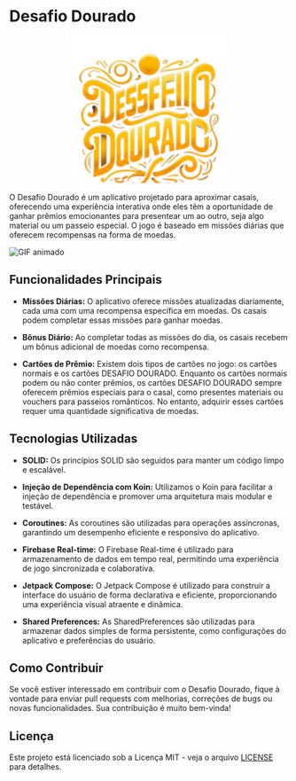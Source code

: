 # Desafio Dourado

<p align="center">
  <img src="./app/src/main/res/drawable/challenger.png" alt="Desafio Dourado" width="300">
</p>

O Desafio Dourado é um aplicativo projetado para aproximar casais, oferecendo uma experiência interativa onde eles têm a oportunidade de ganhar prêmios emocionantes para presentear um ao outro, seja algo material ou um passeio especial. O jogo é baseado em missões diárias que oferecem recompensas na forma de moedas.

![GIF animado](https://example.com/exemplo.gif)

## Funcionalidades Principais

- **Missões Diárias:** O aplicativo oferece missões atualizadas diariamente, cada uma com uma recompensa específica em moedas. Os casais podem completar essas missões para ganhar moedas.

- **Bônus Diário:** Ao completar todas as missões do dia, os casais recebem um bônus adicional de moedas como recompensa.

- **Cartões de Prêmio:** Existem dois tipos de cartões no jogo: os cartões normais e os cartões DESAFIO DOURADO. Enquanto os cartões normais podem ou não conter prêmios, os cartões DESAFIO DOURADO sempre oferecem prêmios especiais para o casal, como presentes materiais ou vouchers para passeios românticos. No entanto, adquirir esses cartões requer uma quantidade significativa de moedas.

## Tecnologias Utilizadas

- **SOLID:** Os princípios SOLID são seguidos para manter um código limpo e escalável.

- **Injeção de Dependência com Koin:** Utilizamos o Koin para facilitar a injeção de dependência e promover uma arquitetura mais modular e testável.

- **Coroutines:** As coroutines são utilizadas para operações assíncronas, garantindo um desempenho eficiente e responsivo do aplicativo.

- **Firebase Real-time:** O Firebase Real-time é utilizado para armazenamento de dados em tempo real, permitindo uma experiência de jogo sincronizada e colaborativa.

- **Jetpack Compose:** O Jetpack Compose é utilizado para construir a interface do usuário de forma declarativa e eficiente, proporcionando uma experiência visual atraente e dinâmica.

- **Shared Preferences:** As SharedPreferences são utilizadas para armazenar dados simples de forma persistente, como configurações do aplicativo e preferências do usuário.

## Como Contribuir

Se você estiver interessado em contribuir com o Desafio Dourado, fique à vontade para enviar pull requests com melhorias, correções de bugs ou novas funcionalidades. Sua contribuição é muito bem-vinda!

## Licença

Este projeto está licenciado sob a Licença MIT - veja o arquivo [LICENSE](LICENSE) para detalhes.
